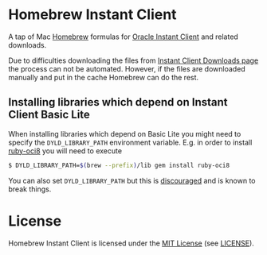 # Homebrew Instant Client

A tap of Mac [Homebrew][] formulas for [Oracle Instant Client][] and related
downloads.

Due to difficulties downloading the files from [Instant Client Downloads page][]
the process can not be automated. However, if the files are downloaded manually
and put in the cache Homebrew can do the rest.


## Installing libraries which depend on Instant Client Basic Lite

When installing libraries which depend on Basic Lite you might need to specify
the `DYLD_LIBRARY_PATH` environment variable. E.g. in order to install
[ruby-oci8][] you will need to execute

```bash
$ DYLD_LIBRARY_PATH=$(brew --prefix)/lib gem install ruby-oci8
```

You can also set `DYLD_LIBRARY_PATH` but this is
[discouraged](https://discussions.apple.com/thread/1108472) and is known to
break things.


# License

Homebrew Instant Client is licensed under the [MIT License][] (see [LICENSE][]).


[homebrew]: http://brew.sh
[Oracle Instant Client]: http://www.oracle.com/technetwork/database/features/instant-client/index-100365.html
[Instant Client Downloads page]: http://www.oracle.com/technetwork/topics/intel-macsoft-096467.html
[ruby-oci8]: https://github.com/kubo/ruby-oci8
[MIT License]: http://www.opensource.org/licenses/MIT
[LICENSE]: https://github.com/InstantClientTap/homebrew-instantclient
